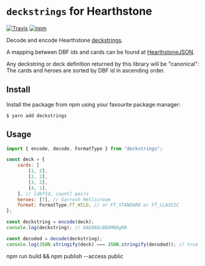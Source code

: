 # `deckstrings` for Hearthstone

[![Travis](https://img.shields.io/travis/HearthSim/npm-deckstrings/master.svg)](https://travis-ci.org/HearthSim/npm-deckstrings)
[![npm](https://img.shields.io/npm/v/deckstrings.svg)](http://npmjs.com/package/deckstrings)

Decode and encode Hearthstone [deckstrings](https://hearthsim.info/docs/deckstrings/).

A mapping between DBF ids and cards can be found at [HearthstoneJSON](https://hearthstonejson.com/).

Any deckstring or deck definition returned by this library will be "canonical": The cards and heroes are sorted by DBF id in ascending order.

## Install

Install the package from npm using your favourite package manager:

```
$ yarn add deckstrings
```

## Usage

```javascript
import { encode, decode, FormatType } from "deckstrings";

const deck = {
	cards: [
		[1, 2],
		[2, 2],
		[3, 2],
		[4, 1],
	], // [dbfId, count] pairs
	heroes: [7], // Garrosh Hellscream
	format: FormatType.FT_WILD, // or FT_STANDARD or FT_CLASSIC
};

const deckstring = encode(deck);
console.log(deckstring); // AAEBAQcBBAMBAgMA

const decoded = decode(deckstring);
console.log(JSON.stringify(deck) === JSON.stringify(decoded)); // true
```

npm run build && npm publish --access public
